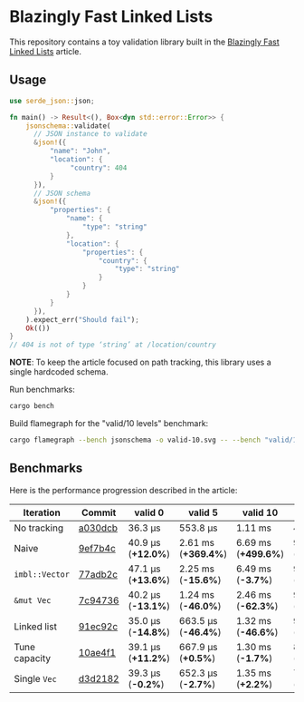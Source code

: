 # Blazingly Fast Linked Lists

This repository contains a toy validation library built in the [Blazingly Fast Linked Lists](https://dygalo.dev/blog/blazingly-fast-linked-lists/) article.

## Usage

```rust
use serde_json::json;

fn main() -> Result<(), Box<dyn std::error::Error>> {
    jsonschema::validate(
      // JSON instance to validate
      &json!({
          "name": "John",
          "location": {
               "country": 404
          }
      }),
      // JSON schema
      &json!({
          "properties": {
              "name": {
                  "type": "string"
              },
              "location": {
                  "properties": {
                      "country": {
                          "type": "string"
                      }
                  }
              }
          }
      }),
    ).expect_err("Should fail");
    Ok(())
}
// 404 is not of type ‘string’ at /location/country
```

**NOTE**: To keep the article focused on path tracking, this library uses a single hardcoded schema.

Run benchmarks:

```sh
cargo bench
```

Build flamegraph for the "valid/10 levels" benchmark:

```sh
cargo flamegraph --bench jsonschema -o valid-10.svg -- --bench "valid/10 levels"
```

## Benchmarks

Here is the performance progression described in the article:

| Iteration       | Commit                                                                                                          | valid 0           | valid 5             | valid 10            | invalid 0          | invalid 5           | invalid 10          |
| --------------- | --------------------------------------------------------------------------------------------------------------- | ----------------- | ------------------- | ------------------- | ------------------ | ------------------- | ------------------- |
| No tracking     | [a030dcb](https://github.com/Stranger6667/article-linked-lists/commit/a030dcb18448555efa1a8f63f8b5ccebef7d2f59) |            36.3 µs |             553.8 µs |            1.11 ms |            475.2 µs |               914.8 µs |              1.48 ms |
| Naive           | [9ef7b4c](https://github.com/Stranger6667/article-linked-lists/commit/9ef7b4c56c8ca2ba3dcd15681daff6951aa64c2c) | 40.9 µs (**+12.0%**) |   2.61 ms (**+369.4%**) | 6.69 ms (**+499.6%**) | 961.2 µs (**+100.8%**) | 4.11 ms (**+346.8%**) | 9.07 ms (**+502.7%**) |
| `imbl::Vector`  | [77adb2c](https://github.com/Stranger6667/article-linked-lists/commit/77adb2c34ef95b978e90429c80bad59a422caa39) | 47.1 µs (**+13.6%**) | 2.25 ms (**-15.6%**) | 6.49 ms (**-3.7%**) | 904.3 µs (**-6.6%**) | 4.09 ms (**-1.2%**) | 9.77 ms (**+6.7%**) |
| `&mut Vec`      | [7c94736](https://github.com/Stranger6667/article-linked-lists/commit/7c9473689bf24b90c8e0c45f700ad985b536a73e) | 40.2 µs (**-13.1%**) | 1.24 ms (**-46.0%**) | 2.46 ms (**-62.3%**) | 951.7 µs (**+3.0%**) | 2.39 ms (**-42.2%**) | 4.16 ms (**-57.8%**) |
| Linked list     | [91ec92c](https://github.com/Stranger6667/article-linked-lists/commit/91ec92c757d3948a2a032a55d035e6fadc63fdcf) | 35.0 µs (**-14.8%**) |  663.5 µs (**-46.4%**) | 1.32 ms (**-46.6%**) | 958.9 µs (**+1.8%**) | 2.54 ms (**+5.1%**) | 4.58 ms (**+9.9%**) |
| Tune capacity   | [10ae4f1](https://github.com/Stranger6667/article-linked-lists/commit/10ae4f100935c757bb7707defcf122c179aee2dc) | 39.1 µs (**+11.2%**) |  667.9 µs (**+0.5%**) | 1.30 ms (**-1.7%**) | 899.7 µs (**-7.5%**) | 1.96 ms (**-23.3%**) | 3.49 ms (**-24.3%**) |
| Single `Vec`    | [d3d2182](https://github.com/Stranger6667/article-linked-lists/commit/d3d2182e00aba996134475b90e87d565dfe47ac3) | 39.3 µs (**-0.2%**) |  652.3 µs (**-2.7%**) | 1.35 ms (**+2.2%**) | 765.1 µs (**-14.2%**) | 1.83 ms (**-6.9%**) | 3.33 ms (**-5.9%**) |
